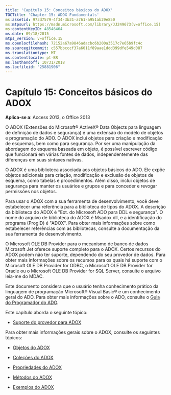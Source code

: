 ```yaml
---
title: 'Capítulo 15: Conceitos básicos do ADOX'
TOCTitle: 'Chapter 15: ADOX Fundamentals'
ms:assetid: 973d7579-4f34-3b31-a761-a951ab29e850
ms:mtpsurl: https://msdn.microsoft.com/library/JJ249673(v=office.15)
ms:contentKeyID: 48546464
ms.date: 09/18/2015
mtps_version: v=office.15
ms.openlocfilehash: 72152a67a9846adacbc6b200a3517c7e65b9fc4c
ms.sourcegitcommit: c557bbcccf37a6011f89aae1ddd399dfe549d087
ms.translationtype: MT
ms.contentlocale: pt-BR
ms.lasthandoff: 10/31/2018
ms.locfileid: "25881906"
---
```

# <a name="chapter-15-adox-fundamentals"></a>Capítulo 15: Conceitos básicos do ADOX


**Aplica-se a**: Access 2013, o Office 2013

O ADOX (Extensões do Microsoft® ActiveX® Data Objects para linguagem de definição de dados e segurança) é uma extensão do modelo de objetos e programação do ADO. O ADOX inclui objetos para criação e modificação de esquemas, bem como para segurança. Por ser uma manipulação da abordagem do esquema baseada em objeto, é possível escrever código que funcionará em várias fontes de dados, independentemente das diferenças em suas sintaxes nativas.

O ADOX é uma biblioteca associada aos objetos básicos do ADO. Ele expõe objetos adicionais para criação, modificação e exclusão de objetos de esquema, como tabelas e procedimentos. Além disso, inclui objetos de segurança para manter os usuários e grupos e para conceder e revogar permissões nos objetos.

Para usar o ADOX com a sua ferramenta de desenvolvimento, você deve estabelecer uma referência para a biblioteca de tipos do ADOX. A descrição da biblioteca do ADOX é "Ext. do Microsoft ADO para DDL e segurança". O nome do arquivo de biblioteca do ADOX é Msadox.dll, e a identificação do programa (ProgID) é "ADOX". Para obter mais informações sobre como estabelecer referências com as bibliotecas, consulte a documentação da sua ferramenta de desenvolvimento.

O Microsoft OLE DB Provider para o mecanismo de banco de dados Microsoft Jet oferece suporte completo para o ADOX. Certos recursos do ADOX podem não ter suporte, dependendo do seu provedor de dados. Para obter mais informações sobre os recursos para os quais há suporte com o Microsoft OLE DB Provider for ODBC, o Microsoft OLE DB Provider for Oracle ou o Microsoft OLE DB Provider for SQL Server, consulte o arquivo leia-me do MDAC.

Este documento considera que o usuário tenha conhecimento prático da linguagem de programação Microsoft® Visual Basic® e um conhecimento geral do ADO. Para obter mais informações sobre o ADO, consulte o [Guia do Programador do ADO](ado-programmer-s-guide.md).

Este capítulo aborda o seguinte tópico:

- [Suporte do provedor para ADOX](provider-support-for-adox.md)

Para obter mais informações gerais sobre o ADOX, consulte os seguintes tópicos:

- [Objetos do ADOX](adox-objects.md)

- [Coleções do ADOX](adox-collections.md)

- [Propriedades do ADOX](adox-properties.md)

- [Métodos do ADOX](adox-methods.md)

- [Exemplos do ADOX](adox-code-examples.md)


